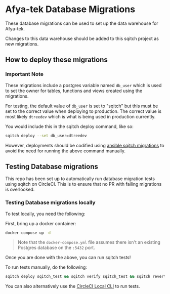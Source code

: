 # Afya-tek Database Migrations

These database migrations can be used to set up the data warehouse for Afya-tek.

Changes to this data warehouse should be added to this sqitch project as new migrations.

## How to deploy these migrations

### Important Note

These migrations include a postgres variable named `db_user` which is used to set the owner for tables, functions and views created using the migrations.

For testing, the default value of `db_user` is set to "sqitch" but this must be set to the correct value when deploying to production.  The correct value is most likely `dtreedev` which is what is being used in production currently.

You would include this in the sqitch deploy command, like so:

```sh
sqitch deploy --set db_user=dtreedev
```

However, deployments should be codified using [ansible sqitch migrations](https://github.com/onaio/ansible-sqitch-migrations) to avoid the need for running the above command manually.

## Testing Database migrations

This repo has been set up to automatically run database migration tests using sqitch on CircleCI.  This is to ensure that no PR with failing migrations is overlooked.

### Testing Database migrations locally

To test locally, you need the following:

First, bring up a docker container:

```sh
docker-compose up -d
```

> Note that the `docker-compose.yml` file assumes there isn't an existing Postgres database on the `:5432` port.

Once you are done with the above, you can run sqitch tests!

To run tests manually, do the following:

```sh
sqitch deploy sqitch_test && sqitch verify sqitch_test && sqitch revert -y sqitch_test
```

You can also alternatively use the [CircleCI Local CLI](https://circleci.com/docs/2.0/local-cli/) to run tests.
